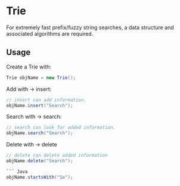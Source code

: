 # Trie

For extremely fast prefix/fuzzy string searches, a data structure and associated algorithms are required.

## Usage

Create a Trie with:

``` Java
Trie objName = new Trie();
```
Add with -> insert:

``` Java
// insert can add information.
objName.insert("Search");
```
Search with -> search:

``` Java
// search can look for added information.
objName.search("Search");
```
Delete with -> delete

``` Java
// delete can delete added information
objName.delete("Search");

``` Java
objName.startsWith("Se");
```
